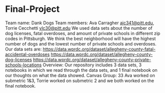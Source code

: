 # Final-Project
Team name: Dank Dogs
Team members: Ava Carragher ajc341@pitt.edu, Torrie Cecchetti vlc30@pitt.edu
We used data sets about the number of dog licenses, fatal overdoses, and amount of private schools in different zip codes in Pittsburgh. We think the best neighborhood will have the highest number of dogs and the lowest number of private schools and overdoses. 
Our data sets are: 
https://data.wprdc.org/dataset/allegheny-county-fatal-accidental-overdoses
https://data.wprdc.org/dataset/allegheny-county-dog-licenses
https://data.wprdc.org/dataset/allegheny-county-private-schools-locations
Overview: Our repository includes 3 data sets, 3 notebooks in which we read through the data sets, and 1 final notebook on our thoughts on what the data showed.
Canvas Group: 33
Ava worked on submetric 1&3, Torrie worked on submetric 2 and we both worked on the final notebook.
